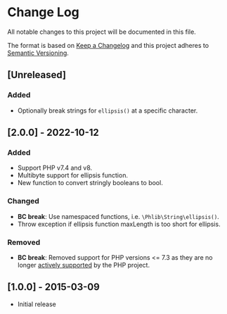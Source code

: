 # Change Log
All notable changes to this project will be documented in this file.

The format is based on [Keep a Changelog](http://keepachangelog.com/)
and this project adheres to [Semantic Versioning](http://semver.org/).

## [Unreleased]
### Added
- Optionally break strings for `ellipsis()` at a specific character.

## [2.0.0] - 2022-10-12
### Added
- Support PHP v7.4 and v8.
- Multibyte support for ellipsis function.
- New function to convert stringly booleans to bool.
### Changed
- **BC break**: Use namespaced functions, i.e. `\Phlib\String\ellipsis()`.
- Throw exception if ellipsis function maxLength is too short for ellipsis.
### Removed
- **BC break**: Removed support for PHP versions <= 7.3 as they are no longer
  [actively supported](https://php.net/supported-versions.php)
  by the PHP project.

## [1.0.0] - 2015-03-09
 * Initial release
